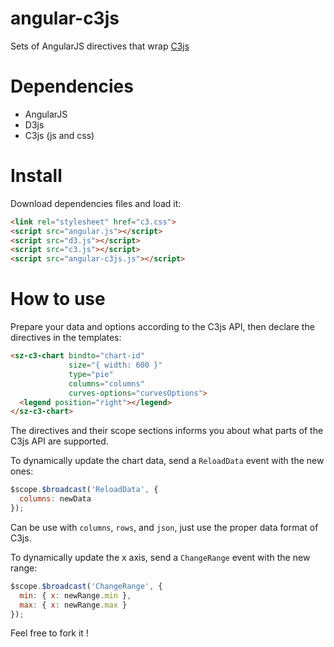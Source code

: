 # angular-c3js

Sets of AngularJS directives that wrap [C3js](http://c3js.org/)

# Dependencies

* AngularJS
* D3js
* C3js (js and css)

# Install

Download dependencies files and load it:

~~~html
<link rel="stylesheet" href="c3.css">
<script src="angular.js"></script>
<script src="d3.js"></script>
<script src="c3.js"></script>
<script src="angular-c3js.js"></script>
~~~

# How to use

Prepare your data and options according to the C3js API, then declare the directives in the templates:

~~~html
<sz-c3-chart bindto="chart-id"
             size="{ width: 600 }"
             type="pie"
             columns="columns"
             curves-options="curvesOptions">
  <legend position="right"></legend>
</sz-c3-chart>
~~~

The directives and their scope sections informs you about what parts of the C3js API are supported.

To dynamically update the chart data, send a `ReloadData` event with the new ones:

~~~javascript
$scope.$broadcast('ReloadData', {
  columns: newData
});
~~~

Can be use with `columns`, `rows`, and `json`, just use the proper data format of C3js.

To dynamically update the x axis, send a `ChangeRange` event with the new range:

~~~javascript
$scope.$broadcast('ChangeRange', {
  min: { x: newRange.min },
  max: { x: newRange.max }
});
~~~

Feel free to fork it !

